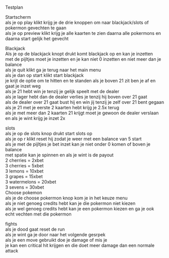 Testplan

Startscherm 
<br>
als je op play klikt krijg je de drie knoppen om naar blackjack/slots of pokermon gevechten te gaan
<br>
als je op preview klikt krijg je alle kaarten te zien daarna alle pokermons en daarna start gelijk het gevecht

Blackjack
<br>
Als je op de blackjack knopt drukt komt blackjack op en kan je inzetten
<br>
met de pijltjes moet je inzetten en je kan niet 0 inzetten en niet meer dan je balance
<br>
als je quit klikt ga je terug naar het main menu
<br>
als je dan op start klikt start blackjack
<br>
je krijt de optie om te hitten en te standen als je boven 21 zit ben je af en gaat je inzet weg
<br>
als je 21 hebt win je tenzij je gelijk speelt met de dealer
<br>
als je lager hebt dan de dealer verlies je tenzij hij boven over 21 gaat
<br>
als de dealer over 21 gaat bust hij en win jij tenzij je zelf over 21 bent gegaan
<br>
als je 21 met je eerste 2 kaarten hebt krijg je 2.5x terug
<br>
als je met meer dan 2 kaarten 21 krijgt moet je gewoon de dealer verslaan en als je wint krijg je inzet 2x 
<br>

slots
<br>
als je op de slots knop drukt start slots op
<br>
als je op r klikt reset hij zodat je weer met een balance van 5 start
<br>
als je met de pijltjes je bet inzet kan je niet onder 0 komen of boven je balance
<br>
met spatie kan je spinnen en als je wint is de payout
<br>
2 cherries = 2xbet
<br>
3 cherries = 5xbet
<br>
3 lemons = 10xbet
<br>
3 grapes = 15xbet
<br>
3 watermelons = 20xbet
<br>
3 sevens = 30xbet
<br>
Choose pokemon
<br>
als je de choose pokermon knop kom je in het keuze menu
<br>
als je niet genoeg credits hebt kan je die pokermon niet kiezen
<br>
als je wel genoeg credits hebt kan je een pokermon kiezen en ga je ook echt vechten met die pokermon
<br>

fights
<br>
als je dood gaat reset de run
<br>
als je wint ga je door naar het volgende gesrpek
<br>
als je een move gebruikt doe je damage of mis je 
<br>
je kan een critical hit krijgen en die doet meer damage dan een normale attack
